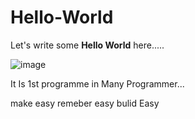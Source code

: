 # Hello-World

Let's write some **Hello World** here.....

![image](https://cdn-images-1.medium.com/max/2600/1*0KFB17_NGTPB0XWyc4BSgQ.jpeg)

It Is 1st programme in Many Programmer...

make easy
remeber easy
bulid Easy
